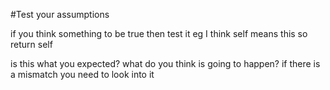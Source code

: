 #Test your assumptions

if you think something to be true then test it
eg I think self means this
so return self

is this what you expected?
what do you think is going to happen?
if there is a mismatch you need to look into it